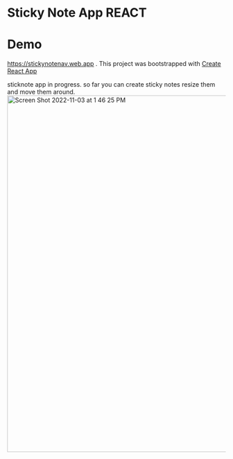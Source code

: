 # Sticky Note App REACT

# Demo
https://stickynotenav.web.app
.
This project was bootstrapped with [Create React App](https://github.com/facebook/create-react-app)

sticknote app in progress. so far you can create sticky notes resize them and move them around.
<img width="823" alt="Screen Shot 2022-11-03 at 1 46 25 PM" src="https://user-images.githubusercontent.com/40246928/199796460-cf0a2cf1-bce5-4a24-acb0-e70c7428be28.png">
